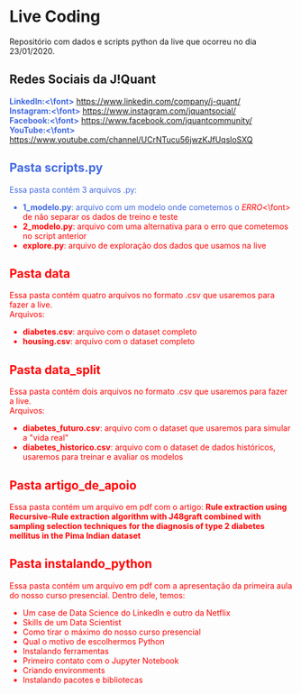 # Live Coding

Repositório com dados e scripts python da live que ocorreu no dia 23/01/2020.

## Redes Sociais da J!Quant
**<font color='royalblue'>LinkedIn:<\font>** https://www.linkedin.com/company/j-quant/ <br>
**<font color='royalblue'>Instagram:<\font>** https://www.instagram.com/jquantsocial/ <br>
**<font color='royalblue'>Facebook:<\font>** https://www.facebook.com/jquantcommunity/ <br>
**<font color='royalblue'>YouTube:<\font>** https://www.youtube.com/channel/UCrNTucu56jwzKJfUqsloSXQ <br>

## Pasta scripts.py
Essa pasta contém 3 arquivos .py:
- **1_modelo.py**: arquivo com um modelo onde cometemos o <font color='red'>_ERRO_<\font> de não separar os dados de treino e teste 
- **2_modelo.py**: arquivo com uma alternativa para o erro que cometemos no script anterior
- **explore.py**: arquivo de exploração dos dados que usamos na live

## Pasta data
Essa pasta contém quatro arquivos no formato .csv que usaremos para fazer a live.<br>
Arquivos:
- **diabetes.csv**: arquivo com o dataset completo
- **housing.csv**: arquivo com o dataset completo

## Pasta data_split
Essa pasta contém dois arquivos no formato .csv que usaremos para fazer a live.<br>
Arquivos:
- **diabetes_futuro.csv**: arquivo com o dataset que usaremos para simular a "vida real"
- **diabetes_historico.csv**: arquivo com o dataset de dados históricos, usaremos para treinar e avaliar os modelos

## Pasta artigo_de_apoio
Essa pasta contém um arquivo em pdf com o artigo: **Rule extraction using Recursive-Rule extraction algorithm with J48graft combined with sampling selection techniques for the diagnosis of type 2 diabetes mellitus in the Pima Indian dataset**

## Pasta instalando_python
Essa pasta contém um arquivo em pdf com a apresentação da primeira aula do nosso curso presencial. Dentro dele, temos:
- Um case de Data Science do LinkedIn e outro da Netflix
- Skills de um Data Scientist
- Como tirar o máximo do nosso curso presencial
- Qual o motivo de escolhermos Python
- Instalando ferramentas
- Primeiro contato com o Jupyter Notebook
- Criando environments
- Instalando pacotes e bibliotecas